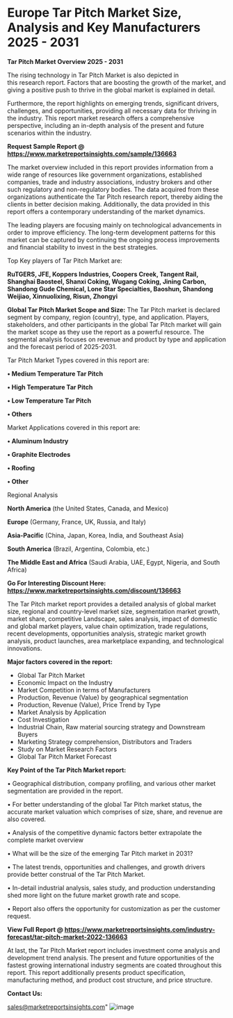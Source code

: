 # Europe Tar Pitch Market Size, Analysis and Key Manufacturers 2025 - 2031

<Strong> Tar Pitch Market Overview 2025 - 2031</strong>

The rising technology in Tar Pitch Market is also depicted in this research report. Factors that are boosting the growth of the market, and giving a positive push to thrive in the global market is explained in detail.

Furthermore, the report highlights on emerging trends, significant drivers, challenges, and opportunities, providing all necessary data for thriving in the industry. This report market research offers a comprehensive perspective, including an in-depth analysis of the present and future scenarios within the industry.

<strong>Request Sample Report @ <a href=https://www.marketreportsinsights.com/sample/136663>https://www.marketreportsinsights.com/sample/136663</a></strong>

The market overview included in this report provides information from a wide range of resources like government organizations, established companies, trade and industry associations, industry brokers and other such regulatory and non-regulatory bodies. The data acquired from these organizations authenticate the Tar Pitch research report, thereby aiding the clients in better decision making. Additionally, the data provided in this report offers a contemporary understanding of the market dynamics.

The leading players are focusing mainly on technological advancements in order to improve efficiency. The long-term development patterns for this market can be captured by continuing the ongoing process improvements and financial stability to invest in the best strategies.

Top Key players of Tar Pitch Market are:

<strong>RuTGERS, JFE, Koppers Industries, Coopers Creek, Tangent Rail, Shanghai Baosteel, Shanxi Coking, Wugang Coking, Jining Carbon, Shandong Gude Chemical, Lone Star Specialties, Baoshun, Shandong Weijiao, Xinnuolixing, Risun, Zhongyi</strong>

<strong><b>Global Tar Pitch Market Scope and Size:</b></strong>
The Tar Pitch market is declared segment by company, region (country), type, and application. Players, stakeholders, and other participants in the global Tar Pitch market will gain the market scope as they use the report as a powerful resource. The segmental analysis focuses on revenue and product by type and application and the forecast period of 2025-2031.

Tar Pitch Market Types covered in this report are:

<strong>• Medium Temperature Tar Pitch

• High Temperature Tar Pitch

• Low Temperature Tar Pitch

• Others</strong>

Market Applications covered in this report are:

<strong>• Aluminum Industry

• Graphite Electrodes

• Roofing

• Other</strong> 

Regional Analysis

<strong>North America</strong> (the United States, Canada, and Mexico)

<strong>Europe</strong> (Germany, France, UK, Russia, and Italy)

<strong>Asia-Pacific</strong> (China, Japan, Korea, India, and Southeast Asia)

<strong>South America</strong> (Brazil, Argentina, Colombia, etc.)

<strong>The Middle East and Africa</strong> (Saudi Arabia, UAE, Egypt, Nigeria, and South Africa)

<strong>Go For Interesting Discount Here: <a href=https://www.marketreportsinsights.com/discount/136663>https://www.marketreportsinsights.com/discount/136663</a></strong>

The Tar Pitch market report provides a detailed analysis of global market size, regional and country-level market size, segmentation market growth, market share, competitive Landscape, sales analysis, impact of domestic and global market players, value chain optimization, trade regulations, recent developments, opportunities analysis, strategic market growth analysis, product launches, area marketplace expanding, and technological innovations.

<strong><b>Major factors covered in the report:</b></strong>
<ul>
  <li>Global Tar Pitch Market </li>
  <li>Economic Impact on the Industry</li>
  <li>Market Competition in terms of Manufacturers</li>
  <li>Production, Revenue (Value) by geographical segmentation</li>
  <li>Production, Revenue (Value), Price Trend by Type</li>
  <li>Market Analysis by Application</li>
  <li>Cost Investigation</li>
  <li>Industrial Chain, Raw material sourcing strategy and Downstream Buyers</li>
  <li>Marketing Strategy comprehension, Distributors and Traders</li>
  <li>Study on Market Research Factors</li>
  <li>Global Tar Pitch Market Forecast</li>
</ul>

<strong><b>Key Point of the Tar Pitch Market report:</b></strong>

• Geographical distribution, company profiling, and various other market segmentation are provided in the report.

• For better understanding of the global Tar Pitch market status, the accurate market valuation which comprises of size, share, and revenue are also covered.

• Analysis of the competitive dynamic factors better extrapolate the complete market overview

• What will be the size of the emerging Tar Pitch market in 2031?

• The latest trends, opportunities and challenges, and growth drivers provide better construal of the Tar Pitch Market.

• In-detail industrial analysis, sales study, and production understanding shed more light on the future market growth rate and scope.

• Report also offers the opportunity for customization as per the customer request.

<strong><b>View Full Report @ <a href=https://www.marketreportsinsights.com/industry-forecast/tar-pitch-market-2022-136663>https://www.marketreportsinsights.com/industry-forecast/tar-pitch-market-2022-136663</a></b></strong>


At last, the Tar Pitch Market report includes investment come analysis and development trend analysis. The present and future opportunities of the fastest growing international industry segments are coated throughout this report. This report additionally presents product specification, manufacturing method, and product cost structure, and price structure.

<strong>Contact Us:</strong>

sales@marketreportsinsights.com"
![image](https://github.com/user-attachments/assets/3e3cecd3-74fe-4820-8060-f7d4ad754cf1)
